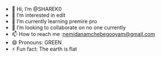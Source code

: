 - 👋 Hi, I’m @SHAREK0
- 👀 I’m interested in edit
- 🌱 I’m currently learning premire pro
- 💞️ I’m looking to collaborate on no one currently
- 📫 How to reach me :nemidanamchebegooyam@gmail.com
- 😄 Pronouns: GREEN
- ⚡ Fun fact: The earth is flat


<!---
SHAREK0/SHAREK0 is a ✨ special ✨ repository because its `README.md` (this file) appears on your GitHub profile.
You can click the Preview link to take a look at your changes.
--->
